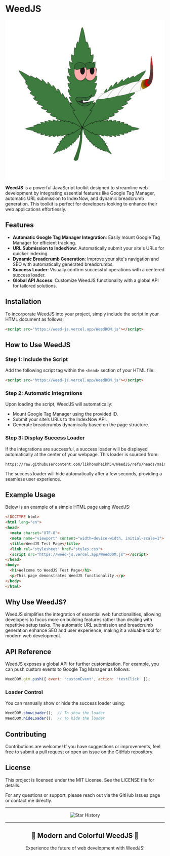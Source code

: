 # WeedJS

![WeedJS Logo](https://raw.githubusercontent.com/likhonsheikh54/WeedJS/refs/heads/main/DOM/IMG_1663.png)

**WeedJS** is a powerful JavaScript toolkit designed to streamline web development by integrating essential features like Google Tag Manager, automatic URL submission to IndexNow, and dynamic breadcrumb generation. This toolkit is perfect for developers looking to enhance their web applications effortlessly.

## Features

- **Automatic Google Tag Manager Integration**: Easily mount Google Tag Manager for efficient tracking.
- **URL Submission to IndexNow**: Automatically submit your site's URLs for quicker indexing.
- **Dynamic Breadcrumb Generation**: Improve your site's navigation and SEO with automatically generated breadcrumbs.
- **Success Loader**: Visually confirm successful operations with a centered success loader.
- **Global API Access**: Customize WeedJS functionality with a global API for tailored solutions.

## Installation

To incorporate WeedJS into your project, simply include the script in your HTML document as follows:

```html
<script src="https://weed-js.vercel.app/WeedDOM.js"></script>
```

## How to Use WeedJS

### Step 1: Include the Script

Add the following script tag within the `<head>` section of your HTML file:

```html
<script src="https://weed-js.vercel.app/WeedDOM.js"></script>
```

### Step 2: Automatic Integrations

Upon loading the script, WeedJS will automatically:
- Mount Google Tag Manager using the provided ID.
- Submit your site’s URLs to the IndexNow API.
- Generate breadcrumbs dynamically based on the page structure.

### Step 3: Display Success Loader

If the integrations are successful, a success loader will be displayed automatically at the center of your webpage. This loader is sourced from:

```
https://raw.githubusercontent.com/likhonsheikh54/WeedJS/refs/heads/main/DOM/success.svg
```

The success loader will hide automatically after a few seconds, providing a seamless user experience.

## Example Usage

Below is an example of a simple HTML page using WeedJS:

```html
<!DOCTYPE html>
<html lang="en">
<head>
  <meta charset="UTF-8">
  <meta name="viewport" content="width=device-width, initial-scale=1">
  <title>WeedJS Test Page</title>
  <link rel="stylesheet" href="styles.css">
  <script src="https://weed-js.vercel.app/WeedDOM.js"></script>
</head>
<body>
  <h1>Welcome to WeedJS Test Page</h1>
  <p>This page demonstrates WeedJS functionality.</p>
</body>
</html>
```

## Why Use WeedJS?

WeedJS simplifies the integration of essential web functionalities, allowing developers to focus more on building features rather than dealing with repetitive setup tasks. The automatic URL submission and breadcrumb generation enhance SEO and user experience, making it a valuable tool for modern web development.

## API Reference

WeedJS exposes a global API for further customization. For example, you can push custom events to Google Tag Manager as follows:

```javascript
WeedDOM.gtm.push({ event: 'customEvent', action: 'testClick' });
```

### Loader Control

You can manually show or hide the success loader using:

```javascript
WeedDOM.showLoader();  // To show the loader
WeedDOM.hideLoader();  // To hide the loader
```

## Contributing

Contributions are welcome! If you have suggestions or improvements, feel free to submit a pull request or open an issue on the GitHub repository.

## License

This project is licensed under the MIT License. See the LICENSE file for details.

For any questions or support, please reach out via the GitHub Issues page or contact me directly.

---

<div align="center">
  <img src="https://star-history.com/#likhonsheikh54/WeedDOM&Date" alt="Star History">
</div>

---

<div align="center">
  <h2>🌟 Modern and Colorful WeedJS 🌟</h2>
  <p>Experience the future of web development with WeedJS!</p>
</div>
